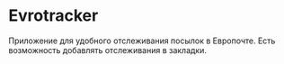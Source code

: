 # Evrotracker
Приложение для удобного отслеживания посылок в Европочте. Есть возможность добавлять отслеживания в закладки.
